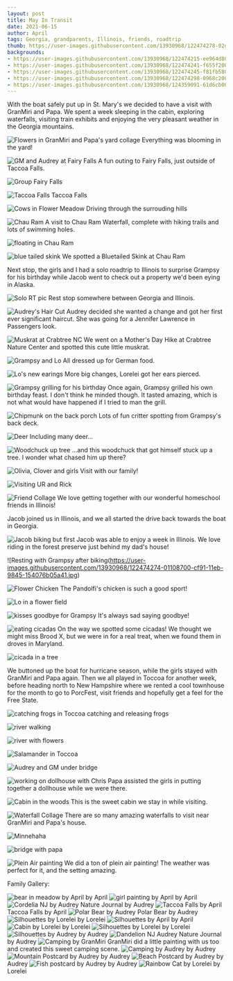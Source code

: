 ```yaml
---
layout: post
title: May In Transit
date: 2021-06-15
author: April
tags: Georgia, grandparents, Illinois, friends, roadtrip 
thumb: https://user-images.githubusercontent.com/13930968/122474278-02da4a80-cf91-11eb-855a-daadb10ddf26.jpg
backgrounds: 
- https://user-images.githubusercontent.com/13930968/122474215-ee964d80-cf90-11eb-9456-f97fe8c15b60.jpg
- https://user-images.githubusercontent.com/13930968/122474241-f655f200-cf90-11eb-85b4-41f202eb2d09.jpg
- https://user-images.githubusercontent.com/13930968/122474245-f81fb580-cf90-11eb-84e6-5b3751de2685.jpg
- https://user-images.githubusercontent.com/13930968/122474298-0968c200-cf91-11eb-8189-3c69e157a8d7.jpg
- https://user-images.githubusercontent.com/13930968/124359091-61d6cb00-dbf1-11eb-9483-ebff56e97c7a.jpg
---
```


With the boat safely put up in St. Mary's we decided to have a visit with GranMiri and Papa. We spent a week sleeping in the cabin, exploring waterfalls, visiting train exhibits and enjoying the very pleasant weather in the Georgia mountains. 

![Flowers in GranMiri and Papa's yard collage](https://user-images.githubusercontent.com/13930968/122474209-eb02c680-cf90-11eb-8af9-7e1c2a7a9094.jpg)
Everything was blooming in the yard! 

![GM and Audrey at Fairy Falls](https://user-images.githubusercontent.com/13930968/122474215-ee964d80-cf90-11eb-9456-f97fe8c15b60.jpg)
A fun outing to Fairy Falls, just outside of Taccoa Falls. 

![Group Fairy Falls](https://user-images.githubusercontent.com/13930968/122474221-efc77a80-cf90-11eb-8381-e64f1248766e.jpg)

![Taccoa Falls](https://user-images.githubusercontent.com/13930968/122474228-f1913e00-cf90-11eb-999b-41f064a37bc5.jpg)
Taccoa Falls

![Cows in Flower Meadow](https://user-images.githubusercontent.com/13930968/122474232-f35b0180-cf90-11eb-9f64-4fedd7cb8c0d.jpg)
Driving through the surrouding hills

![Chau Ram](https://user-images.githubusercontent.com/13930968/122474237-f3f39800-cf90-11eb-888f-5877b60455be.jpg)
A visit to Chau Ram Waterfall, complete with hiking trails and lots of swimming holes. 

![floating in Chau Ram](https://user-images.githubusercontent.com/13930968/122474241-f655f200-cf90-11eb-85b4-41f202eb2d09.jpg)

![blue tailed skink](https://user-images.githubusercontent.com/13930968/122474243-f7871f00-cf90-11eb-9514-0eec6c2f9d35.jpg)
We spotted a Bluetailed Skink at Chau Ram

Next stop, the girls and I had a solo roadtrip to Illinois to surprise Grampsy for his birthday while Jacob went to check out a property we'd been eying in Alaska. 

![Solo RT pic](https://user-images.githubusercontent.com/13930968/122474245-f81fb580-cf90-11eb-84e6-5b3751de2685.jpg)
Rest stop somewhere between Georgia and Illinois. 

![Audrey's Hair Cut](https://user-images.githubusercontent.com/13930968/124359155-bc702700-dbf1-11eb-8e10-a622095abd7a.jpg)
Audrey decided she wanted a change and got her first ever significant haircut. She was going for a Jennifer Lawrence in Passengers look. 

![Muskrat at Crabtree NC](https://user-images.githubusercontent.com/13930968/122474251-f9e97900-cf90-11eb-93d9-9fd0110b7826.jpg)
We went on a Mother's Day Hike at Crabtree Nature Center and spotted this cute little muskrat. 

![Grampsy and Lo](https://user-images.githubusercontent.com/13930968/122474252-fa820f80-cf90-11eb-81e2-cabefb80b137.jpg)
All dressed up for German food.

![Lo's new earings](https://user-images.githubusercontent.com/13930968/122474256-fb1aa600-cf90-11eb-9648-0d82199176dd.jpg)
More big changes, Lorelei got her ears pierced. 

![Grampsy grilling for his birthday](https://user-images.githubusercontent.com/13930968/122474260-fbb33c80-cf90-11eb-8379-4185c0ab6668.jpg)
Once again, Grampsy grilled his own birthday feast. I don't think he minded though.  It tasted amazing, which is not what would have happened if I tried to man the grill. 

![Chipmunk on the back porch](https://user-images.githubusercontent.com/13930968/122474262-fce46980-cf90-11eb-92b7-121d79057886.jpg)
Lots of fun critter spotting from Grampsy's back deck. 

![Deer](https://user-images.githubusercontent.com/13930968/122474280-0372e100-cf91-11eb-83f5-5f8a31f497e7.jpg)
Including many deer...

![Woodchuck up tree](https://user-images.githubusercontent.com/13930968/122474289-07066800-cf91-11eb-9b96-595d50d1a510.jpg)
...and this woodchuck that got himself stuck up a tree. I wonder what chased him up there?

![Olivia, Clover and girls](https://user-images.githubusercontent.com/13930968/122474264-fd7d0000-cf90-11eb-82f8-81b43f767da9.jpg)
Visit with our family! 

![Visiting UR and Rick](https://user-images.githubusercontent.com/13930968/122474266-feae2d00-cf90-11eb-8260-cb655ab1ff1f.jpg)

![Friend Collage](https://user-images.githubusercontent.com/13930968/124359091-61d6cb00-dbf1-11eb-9483-ebff56e97c7a.jpg)
We love getting together with our wonderful homeschool friends in Illinois! 

Jacob joined us in Illinois, and we all started the drive back towards the boat in Georgia. 

![Jacob biking](https://user-images.githubusercontent.com/13930968/122474269-ffdf5a00-cf90-11eb-91ee-743667c14bb2.jpg)
but first Jacob was able to enjoy a week in Illinois. We love riding in the forest preserve just behind my dad's house! 

![Resting with Grampsy after biking(https://user-images.githubusercontent.com/13930968/122474274-01108700-cf91-11eb-9845-154076b05a41.jpg)

![Flower Chicken](https://user-images.githubusercontent.com/13930968/122474278-02da4a80-cf91-11eb-855a-daadb10ddf26.jpg)
The Pandolfi's chicken is such a good sport! 

![Lo in a flower field](https://user-images.githubusercontent.com/13930968/122474293-079efe80-cf91-11eb-8efe-c752c42f6436.jpg)

![kisses goodbye for Grampsy](https://user-images.githubusercontent.com/13930968/122474298-0968c200-cf91-11eb-8189-3c69e157a8d7.jpg)
It's always sad saying goodbye! 

![eating cicadas](https://user-images.githubusercontent.com/13930968/122474300-0a015880-cf91-11eb-94d8-82b2bebb7bb8.jpg)
On the way we spotted some cicadas! We thought we might miss Brood X, but we were in for a real treat, when we found them in droves in Maryland. 

![cicada in a tree](https://user-images.githubusercontent.com/13930968/122474303-0a99ef00-cf91-11eb-8d6b-2a084f59798a.jpg)

We buttoned up the boat for hurricane season, while the girls stayed with GranMiri and Papa again. Then we all played in Toccoa for another week, before heading north to New Hampshire where we rented a cool townhouse for the month to go to PorcFest, visit friends and hopefully get a feel for the Free State.

![catching frogs in Toccoa](https://user-images.githubusercontent.com/13930968/122474305-0a99ef00-cf91-11eb-9ef3-503b5e04041a.jpg)
catching and releasing frogs

![river walking](https://user-images.githubusercontent.com/13930968/122474311-0bcb1c00-cf91-11eb-881a-405ebbac423d.jpg)

![river with flowers](https://user-images.githubusercontent.com/13930968/122474321-0e2d7600-cf91-11eb-8406-8a4cc3b4f1c7.jpg)

![Salamander in Toccoa](https://user-images.githubusercontent.com/13930968/122474327-0ff73980-cf91-11eb-99f7-744116426fcd.jpg)

![Audrey and GM under bridge](https://user-images.githubusercontent.com/13930968/122474330-108fd000-cf91-11eb-846d-3a163cbb0249.jpg)

![working on dollhouse with Chris](https://user-images.githubusercontent.com/13930968/122474333-11286680-cf91-11eb-819f-f26d626fb1e5.jpg)
Papa assisted the girls in putting together a dollhouse while we were there. 

![Cabin in the woods](https://user-images.githubusercontent.com/13930968/122474337-11c0fd00-cf91-11eb-9d6f-31688096e5e0.jpg)
This is the sweet cabin we stay in while visiting. 

![Waterfall Collage](https://user-images.githubusercontent.com/13930968/122474341-138ac080-cf91-11eb-88f2-541bfc0f883e.jpg)
There are so many amazing waterfalls to visit near GranMiri and Papa's house. 

![Minnehaha](https://user-images.githubusercontent.com/13930968/122474344-14235700-cf91-11eb-8f75-430dc36c40f5.jpg)

![bridge with papa](https://user-images.githubusercontent.com/13930968/122474350-1685b100-cf91-11eb-8b30-7c3112f946a3.jpg)

![Plein Air painting](https://user-images.githubusercontent.com/13930968/122474356-17b6de00-cf91-11eb-9b2f-7985a5e402ad.jpg)
We did a ton of plein air painting! The weather was perfect for it, and the setting amazing. 

 

Family Gallery:

![bear in meadow by April](https://user-images.githubusercontent.com/13930968/122474740-a166ab80-cf91-11eb-9b61-12919b6b82b2.jpg)
by April
![girl painting by April](https://user-images.githubusercontent.com/13930968/122474752-a4619c00-cf91-11eb-8938-af9883072ad1.jpg)
by April
![Cordelia NJ by Audrey](https://user-images.githubusercontent.com/13930968/122474756-a62b5f80-cf91-11eb-9f50-2d3636c292ea.jpg)
Nature Journal by Audrey
![Taccoa Falls by April](https://user-images.githubusercontent.com/13930968/122474758-a6c3f600-cf91-11eb-91ee-8261567a37ff.jpg)
Taccoa Falls by April
![Polar Bear by Audrey](https://user-images.githubusercontent.com/13930968/122474761-a7f52300-cf91-11eb-8ea5-ec0a57975406.jpg)
Polar Bear by Audrey
![Silhouettes by Lorelei](https://user-images.githubusercontent.com/13930968/122474762-a88db980-cf91-11eb-9eea-f3f6bf9d97fa.jpg)
by Lorelei
![Silhouettes by April](https://user-images.githubusercontent.com/13930968/122474764-a9265000-cf91-11eb-8473-31d6f88a2447.jpg)
by April
![Cabin by Lorelei](https://user-images.githubusercontent.com/13930968/122474767-a9bee680-cf91-11eb-9fc7-d4c5d284baf3.jpg)
by Lorelei
![Silhouettes by Lorelei](https://user-images.githubusercontent.com/13930968/122474768-aa577d00-cf91-11eb-82b0-8856da27f71e.jpg)
by Lorelei
![Silhouettes by Audrey](https://user-images.githubusercontent.com/13930968/122474770-aaf01380-cf91-11eb-8e19-f7be83307e7c.jpg)
by Audrey
![Dandelion NJ Audrey](https://user-images.githubusercontent.com/13930968/122474772-ac214080-cf91-11eb-8943-0fd2f4ccaf25.jpg)
Nature Journal by Audrey
![Camping by GranMiri](https://user-images.githubusercontent.com/13930968/122474775-ad526d80-cf91-11eb-87f6-c2bdad78b6c5.jpg)
GranMiri did a little painting with us too and created this sweet camping scene. 
![Camping by Audrey](https://user-images.githubusercontent.com/13930968/122474776-adeb0400-cf91-11eb-881b-463dbff9c223.jpg)
by Audrey
![Mountain Postcard by Audrey](https://user-images.githubusercontent.com/13930968/122474779-ae839a80-cf91-11eb-8490-699f676e67c3.jpg)
by Audrey
![Beach Postcard by Audrey](https://user-images.githubusercontent.com/13930968/122474782-af1c3100-cf91-11eb-87bb-12efd56f4385.jpg)
by Audrey
![Fish postcard by Audrey](https://user-images.githubusercontent.com/13930968/122474784-afb4c780-cf91-11eb-81d0-c1f43d0e3c25.jpg)
by Audrey
![Rainbow Cat by Lorelei](https://user-images.githubusercontent.com/13930968/122474789-b04d5e00-cf91-11eb-81a4-52db97b971f4.jpg)
by Lorelei
